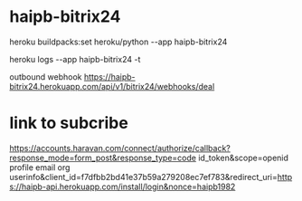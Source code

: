 # haipb-bitrix24

heroku buildpacks:set heroku/python --app haipb-bitrix24

heroku logs --app haipb-bitrix24 -t

outbound webhook
https://haipb-bitrix24.herokuapp.com/api/v1/bitrix24/webhooks/deal


# link to subcribe

https://accounts.haravan.com/connect/authorize/callback?response_mode=form_post&response_type=code id_token&scope=openid profile email org userinfo&client_id=f7dfbb2bd41e37b59a279208ec7ef783&redirect_uri=https://haipb-api.herokuapp.com/install/login&nonce=haipb1982